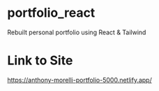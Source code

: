 # portfolio_react
Rebuilt personal portfolio using React &amp; Tailwind

# Link to Site
https://anthony-morelli-portfolio-5000.netlify.app/
